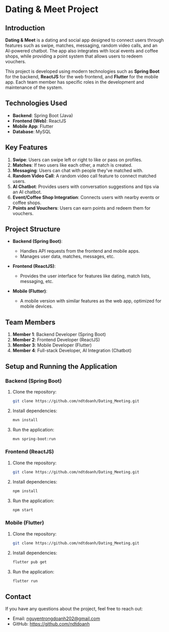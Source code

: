 
# Dating & Meet Project

## Introduction

**Dating & Meet** is a dating and social app designed to connect users through features such as swipe, matches, messaging, random video calls, and an AI-powered chatbot. The app also integrates with local events and coffee shops, while providing a point system that allows users to redeem vouchers.

This project is developed using modern technologies such as **Spring Boot** for the backend, **ReactJS** for the web frontend, and **Flutter** for the mobile app. Each team member has specific roles in the development and maintenance of the system.

## Technologies Used

- **Backend**: Spring Boot (Java)
- **Frontend (Web)**: ReactJS
- **Mobile App**: Flutter
- **Database**: MySQL

## Key Features

1. **Swipe**: Users can swipe left or right to like or pass on profiles.
2. **Matches**: If two users like each other, a match is created.
3. **Messaging**: Users can chat with people they've matched with.
4. **Random Video Call**: A random video call feature to connect matched users.
5. **AI Chatbot**: Provides users with conversation suggestions and tips via an AI chatbot.
6. **Event/Coffee Shop Integration**: Connects users with nearby events or coffee shops.
7. **Points and Vouchers**: Users can earn points and redeem them for vouchers.

## Project Structure

- **Backend (Spring Boot)**:
    - Handles API requests from the frontend and mobile apps.
    - Manages user data, matches, messages, etc.

- **Frontend (ReactJS)**:
    - Provides the user interface for features like dating, match lists, messaging, etc.

- **Mobile (Flutter)**:
    - A mobile version with similar features as the web app, optimized for mobile devices.

## Team Members

1. **Member 1**: Backend Developer (Spring Boot)
2. **Member 2**: Frontend Developer (ReactJS)
3. **Member 3**: Mobile Developer (Flutter)
4. **Member 4**: Full-stack Developer, AI Integration (Chatbot)

## Setup and Running the Application

### Backend (Spring Boot)

1. Clone the repository:
   ```bash
   git clone https://github.com/ndtdoanh/Dating_Meeting.git
   ```
2. Install dependencies:
   ```bash
   mvn install
   ```
3. Run the application:
   ```bash
   mvn spring-boot:run
   ```

### Frontend (ReactJS)

1. Clone the repository:
   ```bash
   git clone https://github.com/ndtdoanh/Dating_Meeting.git
   ```
2. Install dependencies:
   ```bash
   npm install
   ```
3. Run the application:
   ```bash
   npm start
   ```

### Mobile (Flutter)

1. Clone the repository:
   ```bash
   git clone https://github.com/ndtdoanh/Dating_Meeting.git
   ```
2. Install dependencies:
   ```bash
   flutter pub get
   ```
3. Run the application:
   ```bash
   flutter run
   ```

## Contact

If you have any questions about the project, feel free to reach out:

- Email: nguyentrongdoanh202@gmail.com
- GitHub: https://github.com/ndtdoanh
